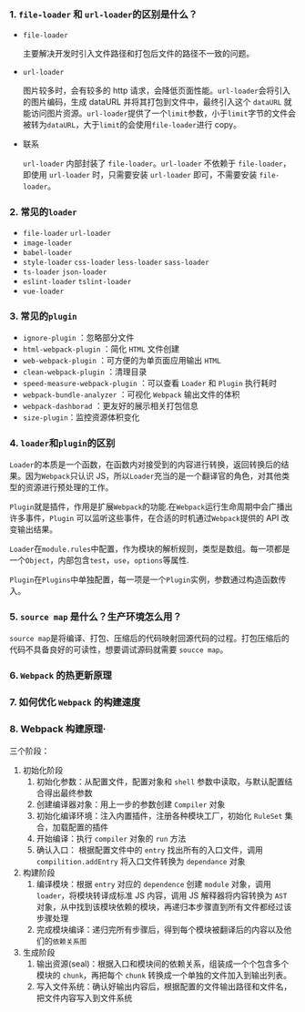 ### 1. `file-loader` 和 `url-loader`的区别是什么？

- `file-loader`

  主要解决开发时引入文件路径和打包后文件的路径不一致的问题。

- `url-loader`

  图片较多时，会有较多的 http 请求，会降低页面性能。`url-loader`会将引入的图片编码，生成 dataURL 并将其打包到文件中，最终引入这个 `dataURL` 就能访问图片资源。`url-loader`提供了一个`limit`参数，小于`limit`字节的文件会被转为`dataURL`，大于`limit`的会使用`file-loader`进行 copy。

- 联系

  `url-loader` 内部封装了 `file-loader`。`url-loader` 不依赖于 `file-loader`，即使用 `url-loader` 时，只需要安装 `url-loader` 即可，不需要安装 `file-loader`。

### 2. 常见的`loader`

- `file-loader` `url-loader`
- `image-loader`
- `babel-loader`
- `style-loader` `css-loader` `less-loader` `sass-loader`
- `ts-loader` `json-loader`
- `eslint-loader` `tslint-loader`
- `vue-loader`

### 3. 常见的`plugin`

- `ignore-plugin` ：忽略部分文件
- `html-webpack-plugin` ：简化 `HTML` 文件创建
- `web-webpack-plugin` ：可方便的为单页面应用输出 `HTML`
- `clean-webpack-plugin` ：清理目录
- `speed-measure-webpack-plugin` ：可以查看 `Loader` 和 `Plugin` 执行耗时
- `webpack-bundle-analyzer` ：可视化 `Webpack` 输出文件的体积
- `webpack-dashborad` ：更友好的展示相关打包信息
- `size-plugin`：监控资源体积变化

### 4. `loader`和`plugin`的区别

`Loader`的本质是一个函数，在函数内对接受到的内容进行转换，返回转换后的结果。因为`Webpack`只认识 JS，所以`Loader`充当的是一个翻译官的角色，对其他类型的资源进行预处理的工作。

`Plugin`就是插件，作用是扩展`Webpack`的功能.在`Webpack`运行生命周期中会广播出许多事件，`Plugin` 可以监听这些事件，在合适的时机通过`Webpack`提供的 API 改变输出结果。

`Loader`在`module.rules`中配置，作为模块的解析规则，类型是数组。每一项都是一个`Object`，内部包含`test`，`use`，`options`等属性.

`Plugin`在`Plugins`中单独配置，每一项是一个`Plugin`实例，参数通过构造函数传入。

### 5. `source map` 是什么？生产环境怎么用？

`source map`是将编译、打包、压缩后的代码映射回源代码的过程。打包压缩后的代码不具备良好的可读性，想要调试源码就需要 `soucce map`。

### 6. `Webpack` 的热更新原理

### 7. 如何优化 `Webpack` 的构建速度

### 8. Webpack 构建原理·

三个阶段：

1.  初始化阶段
    1. 初始化参数：从配置文件，配置对象和 `shell` 参数中读取，与默认配置结合得出最终参数
    2. 创建编译器对象：用上一步的参数创建 `Compiler` 对象
    3. 初始化编译环境：注入内置插件，注册各种模块工厂，初始化 `RuleSet` 集合，加载配置的插件
    4. 开始编译：执行 `compiler` 对象的 `run` 方法
    5. 确认入口： 根据配置文件中的 `entry` 找出所有的入口文件，调用 `compilition.addEntry` 将入口文件转换为 `dependance` 对象
2.  构建阶段
    1. 编译模块：根据 `entry` 对应的 `dependence` 创建 `module` 对象，调用 `loader`，将模块转译成标准 JS 内容，调用 JS 解释器将内容转换为 `AST` 对象，从中找到该模块依赖的模块，再递归本步骤直到所有文件都经过该步骤处理
    2. 完成模块编译：递归完所有步骤后，得到每个模块被翻译后的内容以及他们的`依赖关系图`
3.  生成阶段
    1.  输出资源(seal)：根据入口和模块间的依赖关系，组装成一个个包含多个模块的 `chunk`，再把每个 `chunk` 转换成一个单独的文件加入到输出列表。
    2.  写入文件系统：确认好输出内容后，根据配置的文件输出路径和文件名，把文件内容写入到文件系统
